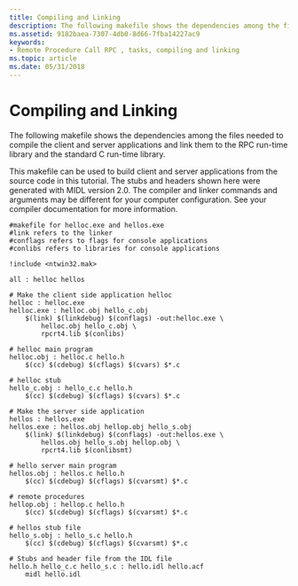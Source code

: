 ```yaml
---
title: Compiling and Linking
description: The following makefile shows the dependencies among the files needed to compile the client and server applications and link them to the RPC run-time library and the standard C run-time library.
ms.assetid: 9182baea-7307-4db0-8d66-7fba14227ac9
keywords:
- Remote Procedure Call RPC , tasks, compiling and linking
ms.topic: article
ms.date: 05/31/2018
---
```


# Compiling and Linking

The following makefile shows the dependencies among the files needed to compile the client and server applications and link them to the RPC run-time library and the standard C run-time library.

This makefile can be used to build client and server applications from the source code in this tutorial. The stubs and headers shown here were generated with MIDL version 2.0. The compiler and linker commands and arguments may be different for your computer configuration. See your compiler documentation for more information.

``` syntax
#makefile for helloc.exe and hellos.exe
#link refers to the linker
#conflags refers to flags for console applications
#conlibs refers to libraries for console applications
 
!include <ntwin32.mak>
 
all : helloc hellos
 
# Make the client side application helloc
helloc : helloc.exe
helloc.exe : helloc.obj hello_c.obj
    $(link) $(linkdebug) $(conflags) -out:helloc.exe \
        helloc.obj hello_c.obj \
        rpcrt4.lib $(conlibs)
 
# helloc main program
helloc.obj : helloc.c hello.h
    $(cc) $(cdebug) $(cflags) $(cvars) $*.c
 
# helloc stub
hello_c.obj : hello_c.c hello.h
    $(cc) $(cdebug) $(cflags) $(cvars) $*.c
 
# Make the server side application
hellos : hellos.exe
hellos.exe : hellos.obj hellop.obj hello_s.obj
    $(link) $(linkdebug) $(conflags) -out:hellos.exe \
        hellos.obj hello_s.obj hellop.obj \
        rpcrt4.lib $(conlibsmt)
 
# hello server main program
hellos.obj : hellos.c hello.h
    $(cc) $(cdebug) $(cflags) $(cvarsmt) $*.c
 
# remote procedures
hellop.obj : hellop.c hello.h
    $(cc) $(cdebug) $(cflags) $(cvarsmt) $*.c
 
# hellos stub file
hello_s.obj : hello_s.c hello.h
    $(cc) $(cdebug) $(cflags) $(cvarsmt) $*.c
 
# Stubs and header file from the IDL file
hello.h hello_c.c hello_s.c : hello.idl hello.acf
    midl hello.idl
```

 

 





